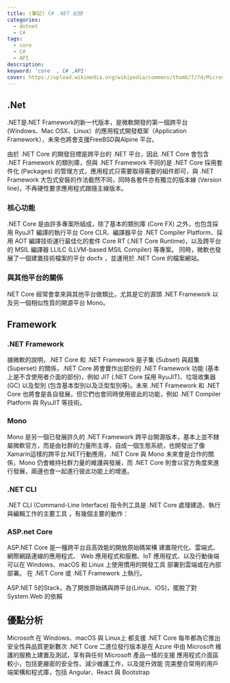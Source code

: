 ```yaml
---
title: (筆記) C# .NET 紀錄
categories: 
  - dotnet
  - C#
tags: 
  - core
  - C#
  - API
description:
keyword: 'core  , C# ,API'
cover: https://upload.wikimedia.org/wikipedia/commons/thumb/7/7d/Microsoft_.NET_logo.svg/150px-Microsoft_.NET_logo.svg.png
---
```

## .Net 
.NET是.NET Framework的新一代版本，是微軟開發的第一個跨平台 (Windows、Mac OSX、Linux）的應用程式開發框架（Application Framework），未來也將會支援FreeBSD與Alpine 平台。

由於 .NET Core 的開發目標是跨平台的 .NET 平台，因此 .NET Core 會包含 .NET Framework 的類別庫，但與 .NET Framework 不同的是 .NET Core 採用套件化 (Packages) 的管理方式，應用程式只需要取得需要的組件即可，與 .NET Framework 大包式安裝的作法截然不同，同時各套件亦有獨立的版本線 (Version line)，不再硬性要求應用程式跟隨主線版本。

### 核心功能
.NET Core 是由許多專案所組成，除了基本的類別庫 (Core FX) 之外，也包含採用 RyuJIT 編譯的執行平台 Core CLR、編譯器平台 .NET Compiler Platform、採用 AOT 編譯技術運行最佳化的套件 Core RT (.NET Core Runtime)，以及跨平台的 MSIL 編譯器 LLILC (LLVM-based MSIL Compiler) 等專案。
同時，微軟也發展了一個建置技術檔案的平台 docfx ，並運用於 .NET Core 的檔案網站。

### 與其他平台的關係
NET Core 經常會拿來與其他平台做類比，尤其是它的源頭 .NET Framework 以及另一個相似性質的開源平台 Mono。

## Framework
### .NET Framework
據微軟的說明，.NET Core 和 .NET Framework 是子集 (Subset) 與超集 (Superset) 的關係，.NET Core 將會實作出部份的 .NET Framework 功能 (基本上是不含使用者介面的部份)，例如 JIT (.NET Core 採用 RyuJIT)、垃圾收集器 (GC) 以及型別 (包含基本型別以及泛型型別等)。未來 .NET Framework 和 .NET Core 也將會是各自發展，但它們也會同時使用彼此的功能，例如 .NET Compiler Platform 與 RyuJIT 等技術。

### Mono
Mono 是另一個已發展許久的 .NET Framework 跨平台開源版本，基本上並不隸屬微軟官方，而是由社群的力量所主導，自成一個生態系統，也開發出了像Xamarin這樣的跨平台.NET行動應用，.NET Core 與 Mono 未來會是合作的關係，Mono 仍會維持社群力量的維護與發展，而 .NET Core 則會以官方角度來進行發展，兩邊也會一起進行彼此功能上的增進。

### .NET CLI
.NET CLI (Command-Line Interface) 指令列工具是 .NET Core 處理建造、執行與編輯工作的主要工具 ，有幾個主要的動作：

### ASP.net Core
ASP.NET Core 是一種跨平台且高效能的開放原始碼架構
建置現代化、雲端式、網際網路連線的應用程式、 Web 應用程式和服務、IoT 應用程式、以及行動後端
可以在 Windows、macOS 和 Linux 上使用慣用的開發工具
部署到雲端或在內部部署。
在 .NET Core 或 .NET Framework 上執行。

ASP.NET 5的Stack，為了開放原始碼與跨平台(Linux、iOS)，擺脫了對 System.Web 的依賴

## 優點分析
Microsoft 在 Windows、macOS 與 Linux上 都支援 .NET Core
每年都為它推出安全性與品質更新數次
.NET Core 二進位發行版本是在 Azure 中由 Microsoft 維護的服務上建置及測試，享有與任何 Microsoft 產品一樣的支援
應用程式介面區較小，包括更嚴密的安全性、減少維護工作，以及提升效能
完美整合常用的用戶端架構和程式庫，包括 Angular、React 與 Bootstrap